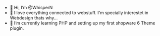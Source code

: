 - 👋 Hi, I’m @WhisperN
- 👀 I love everything connected to webstuff. I'm specially interestet in Webdesign thats why...
- 🌱 I’m currently learning PHP and setting up my first shopware 6 Theme plugin.


